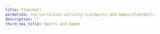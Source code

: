 ```yaml
---
title: Floorball
permalink: /co-curricular-activity-cca/Sports-and-Games/Floorball/
description: ""
third_nav_title: Sports and Games
---
```

